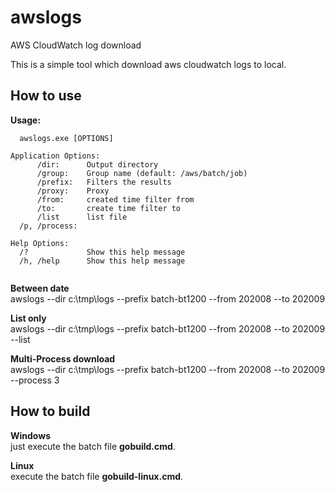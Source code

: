 # awslogs
AWS CloudWatch log download

This is a simple tool which download aws cloudwatch logs to local.


## How to use
**Usage:**
```
  awslogs.exe [OPTIONS]

Application Options:
      /dir:      Output directory
      /group:    Group name (default: /aws/batch/job)
      /prefix:   Filters the results
      /proxy:    Proxy
      /from:     created time filter from
      /to:       create time filter to
      /list      list file
  /p, /process:

Help Options:
  /?             Show this help message
  /h, /help      Show this help message
  
```

**Between date**<br>
awslogs --dir c:\tmp\logs --prefix batch-bt1200 --from 202008 --to 202009

**List only**<br>
awslogs --dir c:\tmp\logs --prefix batch-bt1200 --from 202008 --to 202009 --list

**Multi-Process download**<br>
awslogs --dir c:\tmp\logs --prefix batch-bt1200 --from 202008 --to 202009 --process 3

## How to build
**Windows**<br>
just execute the batch file **gobuild.cmd**.

**Linux**<br>
execute the batch file **gobuild-linux.cmd**.

